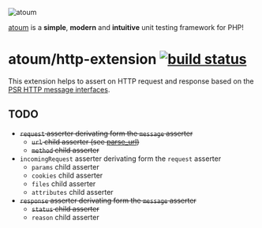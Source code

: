 ![atoum](http://downloads.atoum.org/images/logo.png)

[atoum](http://atoum.org/) is a **simple**, **modern** and **intuitive** unit
testing framework for PHP!

# atoum/http-extension [![build status](https://travis-ci.org/atoum/http-extension.svg?branch=master)](https://travis-ci.org/atoum/http-extension)

This extension helps to assert on HTTP request and response based on the [PSR
HTTP message interfaces](https://github.com/php-fig/fig-standards/blob/master/proposed/http-message.md).


## TODO

* ~~`request` asserter derivating form the `message` asserter~~
    * ~~`url` child asserter (see [parse_url](http://fr.php.net/manual/fr/function.parse-url.php))~~
    * ~~`method` child asserter~~
* `incomingRequest` asserter derivating form the `request` asserter
    * `params` child asserter
    * `cookies` child asserter
    * `files` child asserter
    * `attributes` child asserter
* ~~`response` asserter derivating form the `message` asserter~~
    * ~~`status` child asserter~~
    * `reason` child asserter
